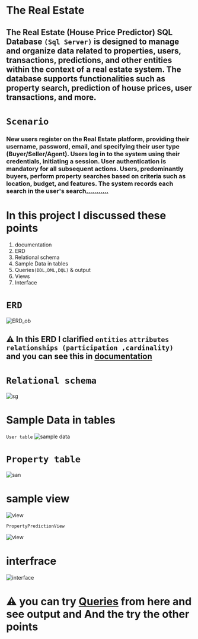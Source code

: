 # The Real Estate
## The Real Estate (House Price Predictor) SQL Database `(Sql Server)` is designed to manage and organize data related to properties, users, transactions, predictions, and other entities within the context of a real estate system. The database supports functionalities such as property search, prediction of house prices, user transactions, and more. 
#  `Scenario`
### New users register on the Real Estate platform, providing their username, password, email, and specifying their user type (Buyer/Seller/Agent). Users log in to the system using their credentials, initiating a session. User authentication is mandatory for all subsequent actions. Users, predominantly buyers, perform property searches based on criteria such as location, budget, and features. The system records each search in the user's search[...........](https://github.com/AhemdMahmoud/From-Problem-To-Product/blob/main/presentation.docx)

# In this project I discussed these points  
1. documentation
2. ERD
3. Relational schema
4. Sample Data in tables
5. Queries`(DDL,DML,DQL)` & output
6. Views
7. Interface


#  `ERD`
![ERD_ob](https://github.com/AhemdMahmoud/From-Problem-To-Product/assets/109467491/0c3e465e-3375-4d96-b0b5-edb90133ff6c)
## ⚠ In this ERD I clarified `entities` `attributes` `relationships (participation ,cardinality) ` and you can see this in [documentation](https://github.com/AhemdMahmoud/From-Problem-To-Product/blob/main/sql_project.docx)
# `Relational schema`
![sg](https://github.com/AhemdMahmoud/From-Problem-To-Product/assets/109467491/80ffa9cb-c2d1-4a49-8ec8-dc160398ce83)  

# Sample Data in tables 
`User table`
![sample data](https://github.com/AhemdMahmoud/From-Problem-To-Product/assets/109467491/6d987dfd-66d4-4e10-8bfa-280abfedc60a)
 
# `Property table`
![san](https://github.com/AhemdMahmoud/From-Problem-To-Product/assets/109467491/18800ce7-972c-407e-ae53-bb53d1ab2c97)

# sample view 
![view](https://github.com/AhemdMahmoud/From-Problem-To-Product/assets/109467491/b8611ffd-3aae-4ca2-b104-f92eb614847e)

`PropertyPredictionView `

![view](https://github.com/AhemdMahmoud/From-Problem-To-Product/assets/109467491/9b14f1ff-e7d3-43ae-93db-0be5aedbbaf8) 

# interfrace
![interface](https://github.com/AhemdMahmoud/From-Problem-To-Product/assets/109467491/94c3a43a-afe1-49ea-8f16-3b11a0df7e84)



# ⚠ you can try [Queries](https://github.com/AhemdMahmoud/From-Problem-To-Product/blob/main/SQLQuery1.sql) from here and see output   and And the  try the other points 






